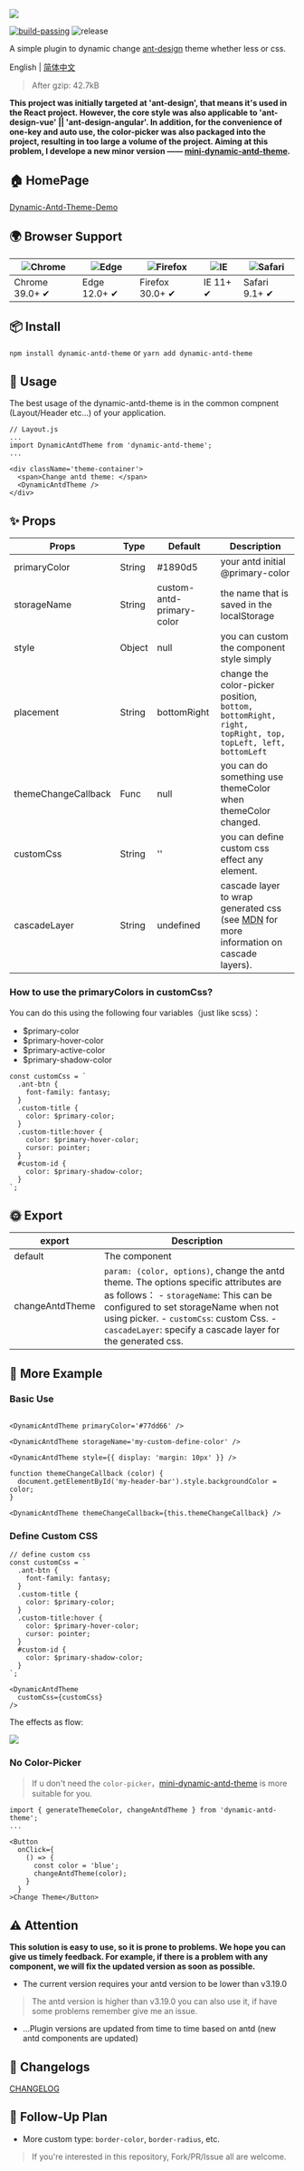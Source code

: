 ![](./dynamic-antd-theme.png)

[![build-passing](https://img.shields.io/badge/build-passing-brightgreen)](https://dynamic-antd-theme-luffyzh.vercel.app/)
![release](https://badgen.net/github/release/luffyZh/dynamic-antd-theme/stable)

A simple plugin to dynamic change [ant-design](https://ant.design) theme whether less or css. 

English | [简体中文](./README_zh_CN.md)

> After gzip: 42.7kB

**This project was initially targeted at 'ant-design', that means it's used in the React project. However, the core style was also applicable to 'ant-design-vue' || 'ant-design-angular'. In addition, for the convenience of one-key and auto use, the color-picker was also packaged into the project, resulting in too large a volume of the project. Aiming at this problem, I develope a new minor version —— [mini-dynamic-antd-theme](https://github.com/luffyZh/mini-dynamic-antd-theme).**

## 🏠 HomePage
[Dynamic-Antd-Theme-Demo](https://dynamic-antd-theme.luffyzh.now.sh/)

## 🌍 Browser Support

| ![Chrome](https://imgur.com/3C4iKO0.png) | ![Edge](https://imgur.com/vMcaXaw.png) | ![Firefox](https://imgur.com/ihXsdDO.png) | ![IE](https://raw.github.com/alrra/browser-logos/master/src/archive/internet-explorer_9-11/internet-explorer_9-11_64x64.png) | ![Safari](https://imgur.com/ENbaWUu.png) |
| --- | --- | --- | --- | --- |
| Chrome 39.0+ ✔ | Edge 12.0+ ✔ | Firefox 30.0+ ✔ | IE 11+ ✔ | Safari 9.1+ ✔ |

## 📦 Install

`npm install dynamic-antd-theme` or `yarn add dynamic-antd-theme`


## 🔨 Usage

The best usage of the dynamic-antd-theme is in the common compnent (Layout/Header etc...) of your application.

```
// Layout.js
...
import DynamicAntdTheme from 'dynamic-antd-theme';
...

<div className='theme-container'>
  <span>Change antd theme: </span>
  <DynamicAntdTheme />
</div>

```

## ✨ Props

| Props       | Type   | Default                  | Description         |
| ---------- | ------ | --------------------- | ------------ |
| primaryColor   | String | #1890d5 |  your antd initial @primary-color      |
| storageName   | String |   custom-antd-primary-color  | the name that is saved in the localStorage    |
| style   | Object |  null  | you can custom the component style simply  |
| placement   | String | bottomRight |  change the color-picker position, `bottom, bottomRight, right, topRight, top, topLeft, left, bottomLeft`|
| themeChangeCallback   | Func | null | you can do something use themeColor when themeColor changed. |
| customCss   | String | '' | you can define custom css effect any element. |
| cascadeLayer   | String | undefined | cascade layer to wrap generated css (see [MDN](https://developer.mozilla.org/en-US/docs/Web/CSS/@layer) for more information on cascade layers). |

### How to use the primaryColors in customCss?

You can do this using the following four variables（just like scss）：

 - $primary-color
 - $primary-hover-color
 - $primary-active-color
 - $primary-shadow-color

```
const customCss = `
  .ant-btn {
    font-family: fantasy;
  }
  .custom-title {
    color: $primary-color;
  }
  .custom-title:hover {
    color: $primary-hover-color;
    cursor: pointer;
  }
  #custom-id {
    color: $primary-shadow-color;
  }
`;
```

## 🌞 Export
| export       | Description         |
| ---------- | ------------ |
| default  | The <DynamicAntdTheme /> component   |
| changeAntdTheme   | `param: (color, options)`, change the antd theme. The options specific attributes are as follows： - `storageName`: This can be configured to set storageName when not using picker. - `customCss`: custom Css. - `cascadeLayer`: specify a cascade layer for the generated css. |

## 🌰 More Example

### Basic Use

```

<DynamicAntdTheme primaryColor='#77dd66' />

<DynamicAntdTheme storageName='my-custom-define-color' />

<DynamicAntdTheme style={{ display: 'margin: 10px' }} />

function themeChangeCallback (color) {
  document.getElementById('my-header-bar').style.backgroundColor = color;
}

<DynamicAntdTheme themeChangeCallback={this.themeChangeCallback} />

```

### Define Custom CSS
```
// define custom css
const customCss = `
  .ant-btn {
    font-family: fantasy;
  }
  .custom-title {
    color: $primary-color;
  }
  .custom-title:hover {
    color: $primary-hover-color;
    cursor: pointer;
  }
  #custom-id {
    color: $primary-shadow-color;
  }
`;

<DynamicAntdTheme
  customCss={customCss}
/>

```
The effects as flow:

![](./custom-css.gif)

### No Color-Picker

> If u don't need the `color-picker`，[mini-dynamic-antd-theme](https://github.com/luffyZh/mini-dynamic-antd-theme) is more suitable for you.

```
import { generateThemeColor, changeAntdTheme } from 'dynamic-antd-theme';
...

<Button
  onClick={
    () => {
      const color = 'blue';
      changeAntdTheme(color);
    }
  }
>Change Theme</Button>
```

## ⚠️ Attention

**This solution is easy to use, so it is prone to problems. We hope you can give us timely feedback. For example, if there is a problem with any component, we will fix the updated version as soon as possible.**

 - The current version requires your antd version to be lower than v3.19.0
   
> The antd version is higher than v3.19.0 you can also use it, if have some problems remember give me an issue. 

 - ...Plugin versions are updated from time to time based on antd (new antd components are updated)

## 🔗 Changelogs
[CHANGELOG](./docs/CHANGELOG.md)

## 🍎 Follow-Up Plan
 
 - More custom type: `border-color`, `border-radius`, etc.

> If you're interested in this repository, Fork/PR/Issue all are welcome.

